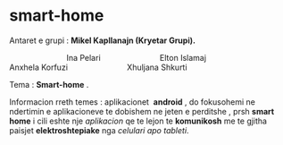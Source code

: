 # smart-home

Antaret e grupi : **Mikel Kapllanajn (Kryetar Grupi).**

                           Ina Pelari
                           Elton Islamaj
                           Anxhela Korfuzi
                           Xhuljana Shkurti




Tema : **Smart-home** .

Informacion rreth temes : aplikacionet  **android** ,  do fokusohemi ne ndertimin e aplikacioneve te dobishem ne jeten e perditshe , prsh **smart home** i cili eshte nje _aplikacion_ qe te lejon te **komunikosh** me te gjitha paisjet **elektroshtepiake** nga *celulari apo tableti*.

